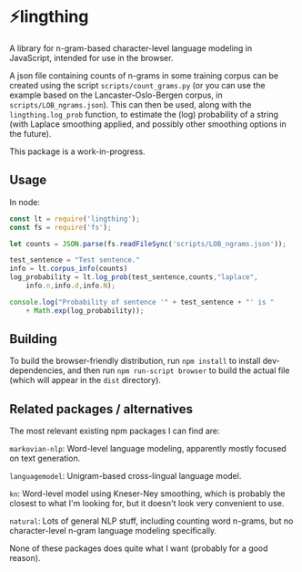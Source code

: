 # ⚡lingthing 

A library for n-gram-based character-level language modeling in JavaScript,
intended for use in the browser.

A json file containing counts of n-grams in some training corpus can be
created using the script `scripts/count_grams.py` (or you can use the
example based on the Lancaster-Oslo-Bergen corpus, in 
`scripts/LOB_ngrams.json`).  This can then be
used, along with the `lingthing.log_prob` function, to estimate
the (log) probability of a string (with Laplace smoothing applied, and
possibly other smoothing options in the future).

This package is a work-in-progress.

## Usage
In node:
```javascript
const lt = require('lingthing');
const fs = require('fs');

let counts = JSON.parse(fs.readFileSync('scripts/LOB_ngrams.json'));

test_sentence = "Test sentence."
info = lt.corpus_info(counts)
log_probability = lt.log_prob(test_sentence,counts,"laplace",
    info.n,info.d,info.N);

console.log("Probability of sentence '" + test_sentence + "' is " 
    + Math.exp(log_probability));
```

## Building
To build the browser-friendly distribution, run `npm install` to
install dev-dependencies, and then run `npm run-script browser` to build
the actual file (which will appear in the `dist` directory).

## Related packages / alternatives
The most relevant existing npm packages I can find are:

`markovian-nlp`: Word-level language modeling, apparently mostly focused on text generation.

`languagemodel`: Unigram-based cross-lingual language model.

`kn`: Word-level model using Kneser-Ney smoothing, which is probably the closest to what I'm looking for, but it doesn't look very convenient to use.

`natural`: Lots of general NLP stuff, including counting word n-grams, but no character-level n-gram language modeling specifically.

None of these packages does quite what I want (probably for a good
reason).
